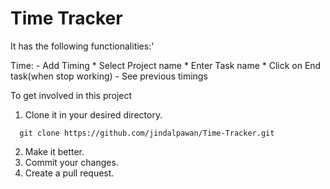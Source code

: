 # Time Tracker

It has the following functionalities:'

  Time:
    - Add Timing
     * Select Project name
     * Enter Task name
     * Click on End task(when stop working)
    - See previous timings
    

To get involved in this project 
  
 1. Clone it in your desired directory.
 ```
   git clone https://github.com/jindalpawan/Time-Tracker.git
```
 2. Make it better.
 3. Commit your changes.
 4. Create a pull request.
